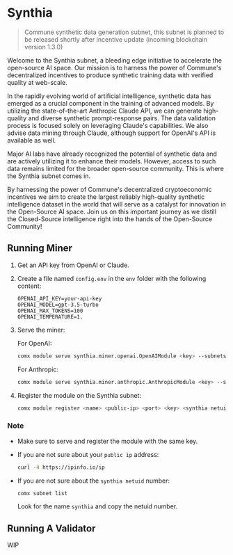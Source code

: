 # Synthia
> Commune synthetic data generation subnet, this subnet is planned to be released shortly after incentive update (incoming blockchain version 1.3.0)

Welcome to the Synthia subnet, a bleeding edge initiative to accelerate the open-source AI space. Our mission is to harness the power of Commune's decentralized incentives to produce synthetic training data with verified quality at web-scale.

In the rapidly evolving world of artificial intelligence, synthetic data has emerged as a crucial component in the training of advanced models. By utilizing the state-of-the-art Anthropic Claude API, we can generate high-quality and diverse synthetic prompt-response pairs. The data validation process is focused solely on leveraging Claude's capabilities. We also advise data mining through Claude, although support for OpenAI's API is available as well.

Major AI labs have already recognized the potential of synthetic data and are actively utilizing it to enhance their models. However, access to such data remains limited for the broader open-source community. This is where the Synthia subnet comes in.

By harnessing the power of Commune's decentralized cryptoeconomic incentives we aim to create the largest reliably high-quality synthetic intelligence dataset in the world that will serve as a catalyst for innovation in the Open-Source AI space. Join us on this important journey as we distill the Closed-Source intelligence right into the hands of the Open-Source Community!

## Running Miner

1. Get an API key from OpenAI or Claude.

2. Create a file named `config.env` in the `env` folder with the following content:

   ```
   OPENAI_API_KEY=your-api-key
   OPENAI_MODEL=gpt-3.5-turbo
   OPENAI_MAX_TOKENS=100
   OPENAI_TEMPERATURE=1.
   ```

3. Serve the miner:

   For OpenAI:
   ```bash
   comx module serve synthia.miner.openai.OpenAIModule <key> --subnets-whitelist <synthia netuid>
   ```

   For Anthropic:
   ```bash
   comx module serve synthia.miner.anthropic.AnthropicModule <key> --subnets-whitelist <synthia netuid>
   ```

4. Register the module on the Synthia subnet:

   ```bash
   comx module register <name> <public-ip> <port> <key> <synthia netuid>
   ```

### Note

- Make sure to serve and register the module with the same key.
- If you are not sure about your `public ip` address: 

   ```bash
   curl -4 https://ipinfo.io/ip
   ```

- If you are not sure about the `synthia netuid` number:

   ```bash
   comx subnet list
   ```

   Look for the name `synthia` and copy the netuid number.

## Running A Validator
WIP
